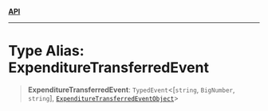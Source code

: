 [**API**](../../../README.md)

***

# Type Alias: ExpenditureTransferredEvent

> **ExpenditureTransferredEvent**: `TypedEvent`\<\[`string`, `BigNumber`, `string`\], [`ExpenditureTransferredEventObject`](../interfaces/ExpenditureTransferredEventObject.md)\>
